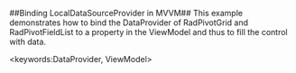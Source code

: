 ##Binding LocalDataSourceProvider in MVVM##
This example demonstrates how to bind the DataProvider of RadPivotGrid and RadPivotFieldList to a property in the ViewModel and thus to fill the control with data.

<keywords:DataProvider, ViewModel>